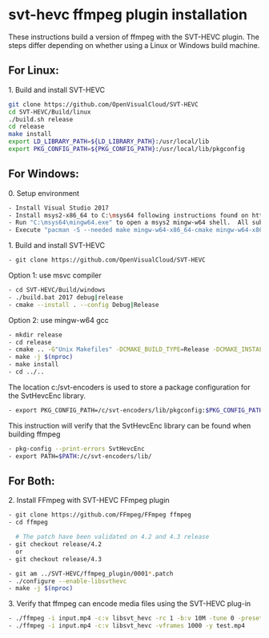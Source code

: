 # svt-hevc ffmpeg plugin installation

These instructions build a version of ffmpeg with the SVT-HEVC plugin.  The steps differ depending
on whether using a Linux or Windows build machine.

## For Linux:
1\. Build and install SVT-HEVC 
``` bash
git clone https://github.com/OpenVisualCloud/SVT-HEVC
cd SVT-HEVC/Build/linux
./build.sh release
cd release
make install
export LD_LIBRARY_PATH=${LD_LIBRARY_PATH}:/usr/local/lib
export PKG_CONFIG_PATH=${PKG_CONFIG_PATH}:/usr/local/lib/pkgconfig
```
## For Windows:
0\. Setup environment
``` bash
- Install Visual Studio 2017
- Install msys2-x86_64 to C:\msys64 following instructions found on http://www.msys2.org/
- Run "C:\msys64\mingw64.exe" to open a msys2 mingw-w64 shell.  All subsequent build steps should be done in this shell.
- Execute "pacman -S --needed make mingw-w64-x86_64-cmake mingw-w64-x86_64-gcc mingw-w64-x86_64-yasm mingw-w64-x86_64-SDL2 perl diffutils pkg-config git tar" in the console
```
1\. Build and install SVT-HEVC
``` bash
- git clone https://github.com/OpenVisualCloud/SVT-HEVC
```
Option 1: use msvc compiler
``` bash
- cd SVT-HEVC/Build/windows
- ./build.bat 2017 debug|release
- cmake --install . --config Debug|Release
```
Option 2: use mingw-w64 gcc
``` bash
- mkdir release
- cd release
- cmake .. -G"Unix Makefiles" -DCMAKE_BUILD_TYPE=Release -DCMAKE_INSTALL_PREFIX=C:/svt-encoders -DBUILD_SHARED_LIBS=off
- make -j $(nproc)
- make install
- cd ../..
```
The location c:/svt-encoders is used to store a package configuration for the SvtHevcEnc library.
``` bash
- export PKG_CONFIG_PATH=/c/svt-encoders/lib/pkgconfig:$PKG_CONFIG_PATH
```
This instruction will verify that the SvtHevcEnc library can be found when building ffmpeg
``` bash
- pkg-config --print-errors SvtHevcEnc
- export PATH=$PATH:/c/svt-encoders/lib/
```
## For Both:
2\. Install FFmpeg with SVT-HEVC FFmpeg plugin
``` bash
- git clone https://github.com/FFmpeg/FFmpeg ffmpeg
- cd ffmpeg

  # The patch have been validated on 4.2 and 4.3 release
- git checkout release/4.2
  or 
- git checkout release/4.3

- git am ../SVT-HEVC/ffmpeg_plugin/0001*.patch
- ./configure --enable-libsvthevc
- make -j $(nproc)
```
3\. Verify that ffmpeg can encode media files using the SVT-HEVC plug-in
``` bash
- ./ffmpeg -i input.mp4 -c:v libsvt_hevc -rc 1 -b:v 10M -tune 0 -preset 9 -y test.265
- ./ffmpeg -i input.mp4 -c:v libsvt_hevc -vframes 1000 -y test.mp4
```
